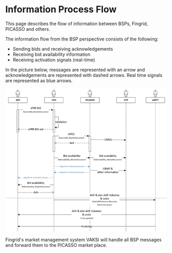 # Information Process Flow
This page describes the flow of information between BSPs, Fingrid, PICASSO and others.

The information flow from the BSP perspective consists of the following: 
* Sending bids and receiving acknowledgements
* Receiving bid availability information
* Receiving activation signals (real-time)

In the picture below, messages are represented with an arrow and acknowledgements are represented with dashed arrows. Real time signals are represented as blue arrows. 

![Sequence diagram for Energy Market bid information on energy market](./img/SequenceDiagram_aFRR_E.png)

Fingrid's market management system VAKSI will handle all BSP messages and forward them to the PICASSO market place. 
